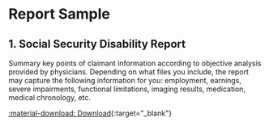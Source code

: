 # Report Sample

## 1. Social Security Disability Report

Summary key points of claimant information according to objective analysis provided by physicians. Depending on what files you include, the report may capture the following information for you: employment, earnings, severe impairments, functional limitations, imaging results, medication, medical chronology, etc.

[:material-download: Download](../assets/files/tutorial/ssd-sample-report.pdf){:target="_blank"}
